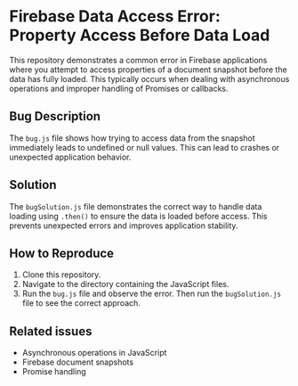 # Firebase Data Access Error: Property Access Before Data Load

This repository demonstrates a common error in Firebase applications where you attempt to access properties of a document snapshot before the data has fully loaded. This typically occurs when dealing with asynchronous operations and improper handling of Promises or callbacks.

## Bug Description
The `bug.js` file shows how trying to access data from the snapshot immediately leads to undefined or null values. This can lead to crashes or unexpected application behavior.

## Solution
The `bugSolution.js` file demonstrates the correct way to handle data loading using `.then()` to ensure the data is loaded before access. This prevents unexpected errors and improves application stability.

## How to Reproduce
1. Clone this repository.
2. Navigate to the directory containing the JavaScript files.
3. Run the `bug.js` file and observe the error.  Then run the `bugSolution.js` file to see the correct approach.

## Related issues
* Asynchronous operations in JavaScript
* Firebase document snapshots
* Promise handling